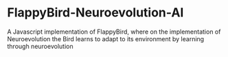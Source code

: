 # FlappyBird-Neuroevolution-AI
A Javascript implementation of FlappyBird, where on the implementation of Neuroevolution the Bird learns to adapt to its environment by learning through neuroevolution
